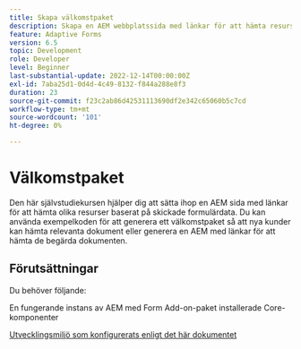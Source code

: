 ```yaml
---
title: Skapa välkomstpaket
description: Skapa en AEM webbplatssida med länkar för att hämta resurser baserat på skickade formulärdata.
feature: Adaptive Forms
version: 6.5
topic: Development
role: Developer
level: Beginner
last-substantial-update: 2022-12-14T00:00:00Z
exl-id: 7aba25d1-0d4d-4c49-8132-f844a288e8f3
duration: 23
source-git-commit: f23c2ab86d42531113690df2e342c65060b5c7cd
workflow-type: tm+mt
source-wordcount: '101'
ht-degree: 0%

---
```


# Välkomstpaket

Den här självstudiekursen hjälper dig att sätta ihop en AEM sida med länkar för att hämta olika resurser baserat på skickade formulärdata. Du kan använda exempelkoden för att generera ett välkomstpaket så att nya kunder kan hämta relevanta dokument eller generera en AEM med länkar för att hämta de begärda dokumenten.

## Förutsättningar

Du behöver följande:

En fungerande instans av AEM med Form Add-on-paket installerade Core-komponenter

[Utvecklingsmiljö som konfigurerats enligt det här dokumentet](https://experienceleague.adobe.com/docs/experience-manager-learn/forms/creating-your-first-osgi-bundle/create-your-first-osgi-bundle.html)
